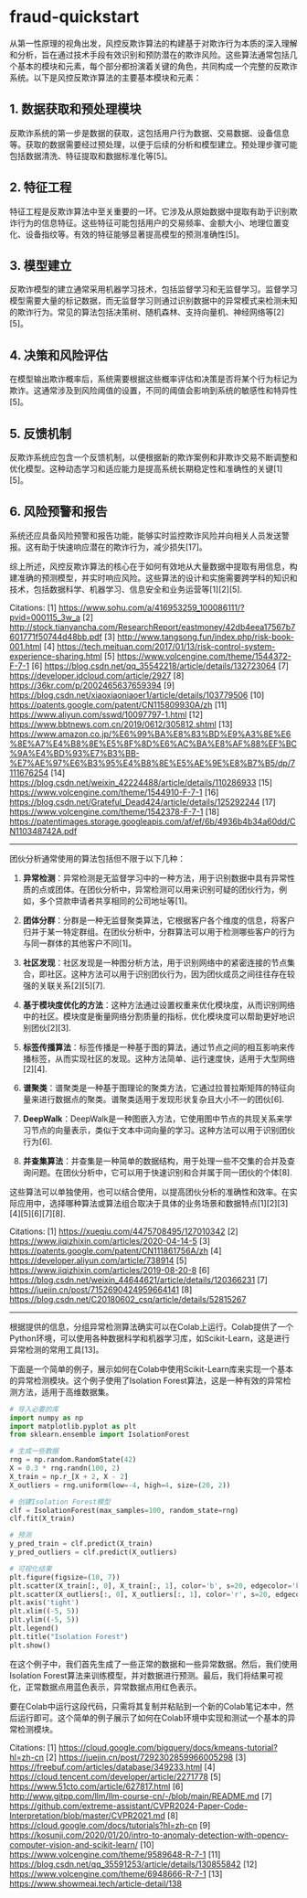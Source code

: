 # fraud-quickstart

从第一性原理的视角出发，风控反欺诈算法的构建基于对欺诈行为本质的深入理解和分析，旨在通过技术手段有效识别和预防潜在的欺诈风险。这些算法通常包括几个基本的模块和元素，每个部分都扮演着关键的角色，共同构成一个完整的反欺诈系统。以下是风控反欺诈算法的主要基本模块和元素：

## 1. 数据获取和预处理模块
反欺诈系统的第一步是数据的获取，这包括用户行为数据、交易数据、设备信息等。获取的数据需要经过预处理，以便于后续的分析和模型建立。预处理步骤可能包括数据清洗、特征提取和数据标准化等[5]。

## 2. 特征工程
特征工程是反欺诈算法中至关重要的一环。它涉及从原始数据中提取有助于识别欺诈行为的信息特征。这些特征可能包括用户的交易频率、金额大小、地理位置变化、设备指纹等。有效的特征能够显著提高模型的预测准确性[5]。

## 3. 模型建立
反欺诈模型的建立通常采用机器学习技术，包括监督学习和无监督学习。监督学习模型需要大量的标记数据，而无监督学习则通过识别数据中的异常模式来检测未知的欺诈行为。常见的算法包括决策树、随机森林、支持向量机、神经网络等[2][5]。

## 4. 决策和风险评估
在模型输出欺诈概率后，系统需要根据这些概率评估和决策是否将某个行为标记为欺诈。这通常涉及到风险阈值的设置，不同的阈值会影响到系统的敏感性和特异性[5]。

## 5. 反馈机制
反欺诈系统应包含一个反馈机制，以便根据新的欺诈案例和非欺诈交易不断调整和优化模型。这种动态学习和适应能力是提高系统长期稳定性和准确性的关键[1][5]。

## 6. 风险预警和报告
系统还应具备风险预警和报告功能，能够实时监控欺诈风险并向相关人员发送警报。这有助于快速响应潜在的欺诈行为，减少损失[17]。

综上所述，风控反欺诈算法的核心在于如何有效地从大量数据中提取有用信息，构建准确的预测模型，并实时响应风险。这些算法的设计和实施需要跨学科的知识和技术，包括数据科学、机器学习、信息安全和业务运营等[1][2][5].

Citations:
[1] https://www.sohu.com/a/416953259_100086111/?pvid=000115_3w_a
[2] http://stock.tianyancha.com/ResearchReport/eastmoney/42db4eea17567b7601771f50744d48bb.pdf
[3] http://www.tangsong.fun/index.php/risk-book-001.html
[4] https://tech.meituan.com/2017/01/13/risk-control-system-experience-sharing.html
[5] https://www.volcengine.com/theme/1544372-F-7-1
[6] https://blog.csdn.net/qq_35542218/article/details/132723064
[7] https://developer.jdcloud.com/article/2927
[8] https://36kr.com/p/2002465637659394
[9] https://blog.csdn.net/xiaoxiaoniaoer1/article/details/103779506
[10] https://patents.google.com/patent/CN115809930A/zh
[11] https://www.aliyun.com/sswd/10097797-1.html
[12] https://www.bbtnews.com.cn/2019/0612/305812.shtml
[13] https://www.amazon.co.jp/%E6%99%BA%E8%83%BD%E9%A3%8E%E6%8E%A7%E4%B8%8E%E5%8F%8D%E6%AC%BA%E8%AF%88%EF%BC%9A%E4%BD%93%E7%B3%BB-%E7%AE%97%E6%B3%95%E4%B8%8E%E5%AE%9E%E8%B7%B5/dp/7111676254
[14] https://blog.csdn.net/weixin_42224488/article/details/110286933
[15] https://www.volcengine.com/theme/1544910-F-7-1
[16] https://blog.csdn.net/Grateful_Dead424/article/details/125292244
[17] https://www.volcengine.com/theme/1542378-F-7-1
[18] https://patentimages.storage.googleapis.com/af/ef/6b/4936b4b34a60dd/CN110348742A.pdf


-------


团伙分析通常使用的算法包括但不限于以下几种：

1. **异常检测**：异常检测是无监督学习中的一种方法，用于识别数据中具有异常性质的点或团体。在团伙分析中，异常检测可以用来识别可疑的团伙行为，例如，多个贷款申请者共享相同的公司地址等[1]。

2. **团体分群**：分群是一种无监督聚类算法，它根据客户各个维度的信息，将客户归并于某一特定群组。在团伙分析中，分群算法可以用于检测哪些客户的行为与同一群体的其他客户不同[1]。

3. **社区发现**：社区发现是一种图分析方法，用于识别网络中的紧密连接的节点集合，即社区。这种方法可以用于识别团伙行为，因为团伙成员之间往往存在较强的关联关系[2][5][7].

4. **基于模块度优化的方法**：这种方法通过设置权重来优化模块度，从而识别网络中的社区。模块度是衡量网络分割质量的指标，优化模块度可以帮助更好地识别团伙[2][3].

5. **标签传播算法**：标签传播是一种基于图的算法，通过节点之间的相互影响来传播标签，从而实现社区的发现。这种方法简单、运行速度快，适用于大型网络[2][4].

6. **谱聚类**：谱聚类是一种基于图理论的聚类方法，它通过拉普拉斯矩阵的特征向量来进行数据点的聚类。谱聚类适用于发现形状复杂且大小不一的团伙[6].

7. **DeepWalk**：DeepWalk是一种图嵌入方法，它使用图中节点的共现关系来学习节点的向量表示，类似于文本中词向量的学习。这种方法可以用于识别团伙行为[6].

8. **并查集算法**：并查集是一种简单的数据结构，用于处理一些不交集的合并及查询问题。在团伙分析中，它可以用于快速识别和合并属于同一团伙的个体[8].

这些算法可以单独使用，也可以结合使用，以提高团伙分析的准确性和效率。在实际应用中，选择哪种算法或算法组合取决于具体的业务场景和数据特点[1][2][3][4][5][6][7][8].

Citations:
[1] https://xueqiu.com/4475708495/127010342
[2] https://www.jiqizhixin.com/articles/2020-04-14-5
[3] https://patents.google.com/patent/CN111861756A/zh
[4] https://developer.aliyun.com/article/738914
[5] https://www.jiqizhixin.com/articles/2019-08-20-8
[6] https://blog.csdn.net/weixin_44644621/article/details/120366231
[7] https://juejin.cn/post/7152690424959664141
[8] https://blog.csdn.net/C20180602_csq/article/details/52815267

------

根据提供的信息，分组异常检测算法确实可以在Colab上运行。Colab提供了一个Python环境，可以使用各种数据科学和机器学习库，如Scikit-Learn，这是进行异常检测的常用工具[13]。

下面是一个简单的例子，展示如何在Colab中使用Scikit-Learn库来实现一个基本的异常检测模块。这个例子使用了Isolation Forest算法，这是一种有效的异常检测方法，适用于高维数据集。

```python
# 导入必要的库
import numpy as np
import matplotlib.pyplot as plt
from sklearn.ensemble import IsolationForest

# 生成一些数据
rng = np.random.RandomState(42)
X = 0.3 * rng.randn(100, 2)
X_train = np.r_[X + 2, X - 2]
X_outliers = rng.uniform(low=-4, high=4, size=(20, 2))

# 创建Isolation Forest模型
clf = IsolationForest(max_samples=100, random_state=rng)
clf.fit(X_train)

# 预测
y_pred_train = clf.predict(X_train)
y_pred_outliers = clf.predict(X_outliers)

# 可视化结果
plt.figure(figsize=(10, 7))
plt.scatter(X_train[:, 0], X_train[:, 1], color='b', s=20, edgecolor='k', label='正常数据')
plt.scatter(X_outliers[:, 0], X_outliers[:, 1], color='r', s=20, edgecolor='k', label='异常数据')
plt.axis('tight')
plt.xlim((-5, 5))
plt.ylim((-5, 5))
plt.legend()
plt.title("Isolation Forest")
plt.show()
```

在这个例子中，我们首先生成了一些正常的数据和一些异常数据。然后，我们使用Isolation Forest算法来训练模型，并对数据进行预测。最后，我们将结果可视化，正常数据点用蓝色表示，异常数据点用红色表示。

要在Colab中运行这段代码，只需将其复制并粘贴到一个新的Colab笔记本中，然后运行即可。这个简单的例子展示了如何在Colab环境中实现和测试一个基本的异常检测模块。

Citations:
[1] https://cloud.google.com/bigquery/docs/kmeans-tutorial?hl=zh-cn
[2] https://juejin.cn/post/7292302859966005298
[3] https://freebuf.com/articles/database/349233.html
[4] https://cloud.tencent.com/developer/article/2271778
[5] https://www.51cto.com/article/627817.html
[6] http://www.gitpp.com/llm/llm-course-cn/-/blob/main/README.md
[7] https://github.com/extreme-assistant/CVPR2024-Paper-Code-Interpretation/blob/master/CVPR2021.md
[8] https://cloud.google.com/docs/tutorials?hl=zh-cn
[9] https://kosunji.com/2020/01/20/intro-to-anomaly-detection-with-opencv-computer-vision-and-scikit-learn/
[10] https://www.volcengine.com/theme/9589648-R-7-1
[11] https://blog.csdn.net/qq_35591253/article/details/130855842
[12] https://www.volcengine.com/theme/6948666-R-7-1
[13] https://www.showmeai.tech/article-detail/138
